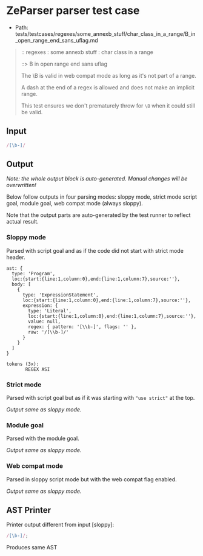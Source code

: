 # ZeParser parser test case

- Path: tests/testcases/regexes/some_annexb_stuff/char_class_in_a_range/B_in_open_range_end_sans_uflag.md

> :: regexes : some annexb stuff : char class in a range
>
> ::> B in open range end sans uflag
>
> The \B is valid in web compat mode as long as it's not part of a range.
>
> A dash at the end of a regex is allowed and does not make an implicit range.
>
> This test ensures we don't prematurely throw for `\B` when it could still be valid.

## Input

`````js
/[\b-]/
`````

## Output

_Note: the whole output block is auto-generated. Manual changes will be overwritten!_

Below follow outputs in four parsing modes: sloppy mode, strict mode script goal, module goal, web compat mode (always sloppy).

Note that the output parts are auto-generated by the test runner to reflect actual result.

### Sloppy mode

Parsed with script goal and as if the code did not start with strict mode header.

`````
ast: {
  type: 'Program',
  loc:{start:{line:1,column:0},end:{line:1,column:7},source:''},
  body: [
    {
      type: 'ExpressionStatement',
      loc:{start:{line:1,column:0},end:{line:1,column:7},source:''},
      expression: {
        type: 'Literal',
        loc:{start:{line:1,column:0},end:{line:1,column:7},source:''},
        value: null,
        regex: { pattern: '[\\b-]', flags: '' },
        raw: '/[\\b-]/'
      }
    }
  ]
}

tokens (3x):
       REGEX ASI
`````

### Strict mode

Parsed with script goal but as if it was starting with `"use strict"` at the top.

_Output same as sloppy mode._

### Module goal

Parsed with the module goal.

_Output same as sloppy mode._

### Web compat mode

Parsed in sloppy script mode but with the web compat flag enabled.

_Output same as sloppy mode._

## AST Printer

Printer output different from input [sloppy]:

````js
/[\b-]/;
````

Produces same AST
